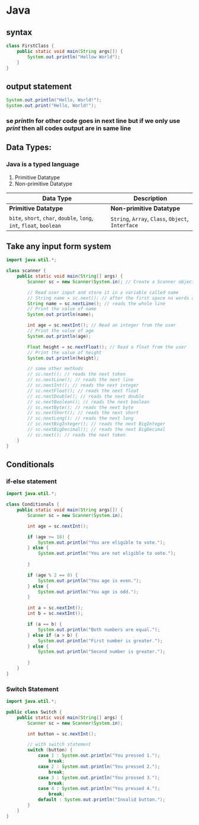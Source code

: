 # Java

## syntax

```java
class FirstClass {
    public static void main(String args[]) {
        System.out.println("Hellow World");
    }
}
```

## output statement
```java
System.out.println("Hello, World!");
System.out.print("Hello, World!");
```

### se *println* for other code goes in next line but if we only use *print* then all codes output are in same line

## Data Types:
### Java is a typed language
1. Primitive Datatype
2. Non-primitive Datatype

| **Data Type**         | **Description**                                                                 |
|------------------------|---------------------------------------------------------------------------------|
| **Primitive Datatype** | **Non-primitive Datatype** |
| `bite`, `short`, `char`, `double`, `long`, `int`, `float`, `boolean` | `String`, `Array`, `Class`, `Object`, `Interface` |

## Take any input form system
```java
import java.util.*;

class scanner {
    public static void main(String[] args) {
        Scanner sc = new Scanner(System.in); // Create a Scanner object

        // Read user input and store it in a variable called name
        // String name = sc.next(); // after the first space no words are read
        String name = sc.nextLine(); // reads the whole line
        // Print the value of name
        System.out.println(name);

        int age = sc.nextInt(); // Read an integer from the user
        // Print the value of age
        System.out.println(age);

        Float height = sc.nextFloat(); // Read a float from the user
        // Print the value of height
        System.out.println(height);

        // some other methods
        // sc.next(); // reads the next token
        // sc.nextLine(); // reads the next line
        // sc.nextInt(); // reads the next integer
        // sc.nextFloat(); // reads the next float
        // sc.nextDouble(); // reads the next double
        // sc.nextBoolean(); // reads the next boolean
        // sc.nextByte(); // reads the next byte
        // sc.nextShort(); // reads the next short
        // sc.nextLong(); // reads the next long
        // sc.nextBigInteger(); // reads the next BigInteger
        // sc.nextBigDecimal(); // reads the next BigDecimal
        // sc.next(); // reads the next token
    }
}

```

## Conditionals
### if-else statement

```java
import java.util.*;

class Conditionals {
    public static void main(String args[]) {
        Scanner sc = new Scanner(System.in);

        int age = sc.nextInt();

        if (age >= 18) {
            System.out.println("You are eligible to vote.");
        } else {
            System.out.println("You are not eligible to vote.");
            
        }

        if (age % 2 == 0) {
            System.out.println("You age is even.");
        } else {
            System.out.println("You age is odd.");
        }

        int a = sc.nextInt();
        int b = sc.nextInt();

        if (a == b) {
            System.out.println("Both numbers are equal.");
        } else if (a > b) {
            System.out.println("First number is greater.");
        } else {
            System.out.println("Second number is greater.");
            
        }
    }
}

```

### Switch Statement
```java
import java.util.*;

public class Switch {
    public static void main(String[] args) {
        Scanner sc = new Scanner(System.in);

        int button = sc.nextInt();

        // with switch statement
        switch (button) {
            case 1 : System.out.println("You pressed 1.");
                break;
            case 2 : System.out.println("You pressed 2.");
                break;
            case 3 : System.out.println("You pressed 3.");
                break;
            case 4 : System.out.println("You pressed 4.");
                break;
            default : System.out.println("Invalid button.");
        }
    }
}

```